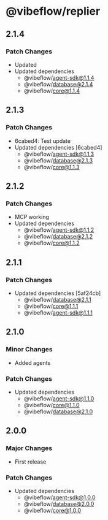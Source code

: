 # @vibeflow/replier

## 2.1.4

### Patch Changes

- Updated
- Updated dependencies
  - @vibeflow/agent-sdk@1.1.4
  - @vibeflow/database@2.1.4
  - @vibeflow/core@1.1.4

## 2.1.3

### Patch Changes

- 6cabed4: Test update
- Updated dependencies [6cabed4]
  - @vibeflow/agent-sdk@1.1.3
  - @vibeflow/database@2.1.3
  - @vibeflow/core@1.1.3

## 2.1.2

### Patch Changes

- MCP working
- Updated dependencies
  - @vibeflow/agent-sdk@1.1.2
  - @vibeflow/database@2.1.2
  - @vibeflow/core@1.1.2

## 2.1.1

### Patch Changes

- Updated dependencies [5af24cb]
  - @vibeflow/database@2.1.1
  - @vibeflow/core@1.1.1
  - @vibeflow/agent-sdk@1.1.1

## 2.1.0

### Minor Changes

- Added agents

### Patch Changes

- Updated dependencies
  - @vibeflow/agent-sdk@1.1.0
  - @vibeflow/core@1.1.0
  - @vibeflow/database@2.1.0

## 2.0.0

### Major Changes

- First release

### Patch Changes

- Updated dependencies
  - @vibeflow/agent-sdk@1.0.0
  - @vibeflow/database@2.0.0
  - @vibeflow/core@1.0.0
